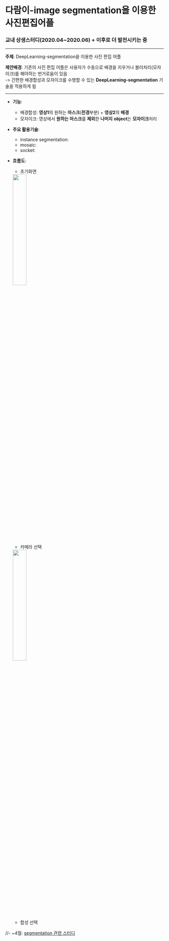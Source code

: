 # 다람이-image segmentation을 이용한 사진편집어플

### 교내 상생스터디(2020.04~2020.06) + 이후로 더 발전시키는 중

-----------------

__주제__: DeepLearning-segmentation을 이용한 사진 편집 어플

__제안배경__: 기존의 사진 편집 어플은 사용자가 수동으로 배경을 지우거나 블러처리(모자이크)를 해야하는 번거로움이 있음<br>
-> 간편한 배경합성과 모자이크를 수행할 수 있는 **DeepLearning-segmentation** 기술을 적용하게 됨

------------

- __기능__: 
  - 배경합성: **영상1**의 원하는 **마스크**(**전경**부분) + **영상2**의 **배경**
  - 모자이크: 영상에서 **원하는 마스크**를 **제외**한 **나머지** **object**는 **모자이크**처리

- __주요 활용기술__:
  - instance segmentation:
  - mosaic: 
  - socket: 
  
- __흐름도__:
  - 초기화면
  <img src="https://user-images.githubusercontent.com/47767202/85769029-95685500-b754-11ea-947f-bd77326e4b8f.png" width="30%">

   - 카메라 선택
   <img src="https://user-images.githubusercontent.com/47767202/85877683-81832880-b812-11ea-8e65-5108530acd01.png" width="30%">
   
   - 합성 선택

//- ~4월: [segmentation 관련 스터디](https://github.com/sohyeon98720/deepLearning_study#%EC%BD%94%EB%93%9C%EC%9A%94%EC%95%BD-segmentation)
